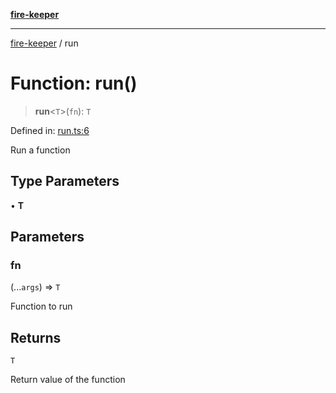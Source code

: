 [**fire-keeper**](../README.md)

***

[fire-keeper](../README.md) / run

# Function: run()

> **run**\<`T`\>(`fn`): `T`

Defined in: [run.ts:6](https://github.com/phonowell/fire-keeper/blob/master/src/run.ts#L6)

Run a function

## Type Parameters

• **T**

## Parameters

### fn

(...`args`) => `T`

Function to run

## Returns

`T`

Return value of the function
